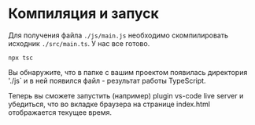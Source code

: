 # Компиляция и запуск

Для получения файла `./js/main.js` необходимо скомпилировать исходник `./src/main.ts`. У нас все готово.

```terminal
npx tsc
```

Вы обнаружите, что в папке с вашим проектом появилась директория './js` и в ней появился файл - результат работы TypeScript.

Теперь вы сможете запустить (например) plugin vs-code live server и убедиться, что во вкладке браузера на странице index.html отображается текущее время.

